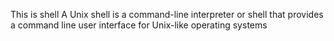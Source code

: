 This is shell A Unix shell is a command-line interpreter or shell that provides a command line user interface for Unix-like operating systems
